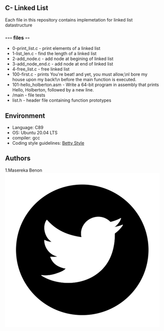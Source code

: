 ## C- Linked List
Each file in this repository contains implemetation for linked list datastructure 
### --- files -- 
- 0-print_list.c - print elements of a linked list
- 1-list_len.c - find the length of a linked list
- 2-add_node.c - add node at begining of linked list
- 3-add_node_end.c - add node at end of linked list
- 4-free_list.c - free linked list
- 100-first.c - prints You're beat! and yet, you must allow,\nI bore my house upon my back!\n before the main function is executed.
- 101-hello_holberton.asm - Write a 64-bit program in assembly that prints Hello, Holberton, followed by a new line.
- /main - file tests
- list.h - header file containing function prototypes

## Environment
- Language: C89
- OS: Ubuntu 20.04 LTS
- compiler: gcc
- Coding style guidelines: [Betty Style](https://github.com/holbertonschool/Betty/wiki)

## Authors
1.Masereka Benon [<img src ="https://github.com/Benonking/images/blob/main/Black-icon-Twitter-logo-transparent-PNG.png">](https://twitter.com/BenonKing)

